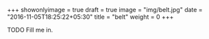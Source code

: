 +++
showonlyimage = true
draft = true
image = "img/belt.jpg"
date = "2016-11-05T18:25:22+05:30"
title = "belt"
weight = 0
+++

TODO Fill me in.

